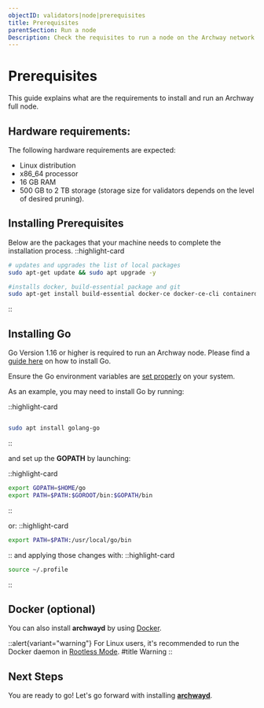 ```yaml
---
objectID: validators|node|prerequisites
title: Prerequisites
parentSection: Run a node
Description: Check the requisites to run a node on the Archway network
---
```


# Prerequisites

This guide explains what are the requirements to install and run an Archway full node.


## Hardware requirements:

The following hardware requirements are expected:
- Linux distribution
- x86_64 processor
- 16 GB RAM
- 500 GB to 2 TB storage (storage size for validators depends on the level of desired pruning).

## Installing Prerequisites

Below are the packages that your machine needs to complete the installation process.
::highlight-card

```bash
# updates and upgrades the list of local packages
sudo apt-get update && sudo apt upgrade -y

#installs docker, build-essential package and git
sudo apt-get install build-essential docker-ce docker-ce-cli containerd.io docker-compose-plugin git

```

::

## Installing Go

Go Version 1.16 or higher is required to run an Archway node. Please find a <a href="https://golang.org/doc/install" target="_blank">guide here</a>
 on how to install Go.

Ensure the Go environment variables are <a href="https://golang.org/doc/gopath_code#GOPATH" target="_blank">set properly</a>
 on your system.

As an example, you may need to install Go by running:

::highlight-card

```bash

sudo apt install golang-go
```

::

and set up the **GOPATH** by launching:


::highlight-card

```bash
export GOPATH=$HOME/go
export PATH=$PATH:$GOROOT/bin:$GOPATH/bin
```

::


or:
::highlight-card

```bash
export PATH=$PATH:/usr/local/go/bin
```

::
and applying those changes with:
::highlight-card
```bash
source ~/.profile
```
::
## Docker (optional)

You can also install **archwayd** by using <a href="https://docs.docker.com/get-docker" target="_blank" title="Install Docker">Docker</a>.





::alert{variant="warning"}
For Linux users, it's recommended to run the Docker daemon in <a href="https://docs.docker.com/engine/security/rootless/" target="_blank" title="Docker Rootless mode">Rootless Mode</a>.
#title
Warning
::


## Next Steps
You are ready to go!
Let's go forward with installing [**archwayd**](2.install.md).
